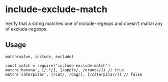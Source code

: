 # include-exclude-match
Verify that a string matches one of include-regexps and doesn't match any of exclude-regexps

## Usage
`match(value, include, exclude)`
```
const match = require('include-exclude-match')
match('banana', [/.*/], [/apple/, /orange/]) // true
match('caterpilar', [/cat/, /dog/], [/caterpilar/]) // false
```
